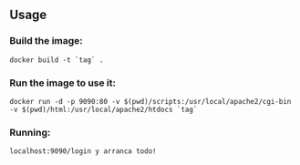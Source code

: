 ## Usage

### Build the image:

```
docker build -t `tag` .
```

### Run the image to use it:

```
docker run -d -p 9090:80 -v $(pwd)/scripts:/usr/local/apache2/cgi-bin -v $(pwd)/html:/usr/local/apache2/htdocs `tag`
```

### Running:

```
localhost:9090/login y arranca todo!
```
